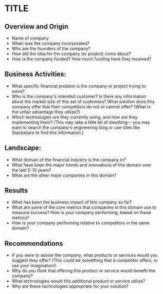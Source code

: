 # TITLE
## Overview and Origin
* Name of company
* When was the company incorporated?
* Who are the founders of the company?
* How did the idea for the company (or project) come about?
* How is the company funded? How much funding have they received?



## Business Activities:
* What specific financial problem is the company or project trying to solve?
* Who is the company's intended customer?  Is there any information about the market size of this set of customers?
What solution does this company offer that their competitors do not or cannot offer? (What is the unfair advantage they utilize?)
* Which technologies are they currently using, and how are they implementing them? (This may take a little bit of sleuthing–– you may want to search the company's engineering blog or use sites like Stackshare to find this information.)
## Landscape:
* What domain of the financial industry is the company in?
* What have been the major trends and innovations of this domain over the last 5-10 years?
* What are the other major companies in this domain?
## Results
* What has been the business impact of this company so far?
* What are some of the core metrics that companies in this domain use to measure success? How is your company performing, based on these metrics?
* How is your company performing relative to competitors in the same domain?
## Recommendations
* If you were to advise the company, what products or services would you suggest they offer? (This could be something that a competitor offers, or use your imagination!)
* Why do you think that offering this product or service would benefit the company?
* What technologies would this additional product or service utilize?
* Why are these technologies appropriate for your solution?
